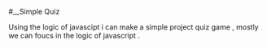 #__Simple Quiz

Using the logic of javascipt i can make a simple project quiz game , mostly we can foucs in the logic of javascript .
